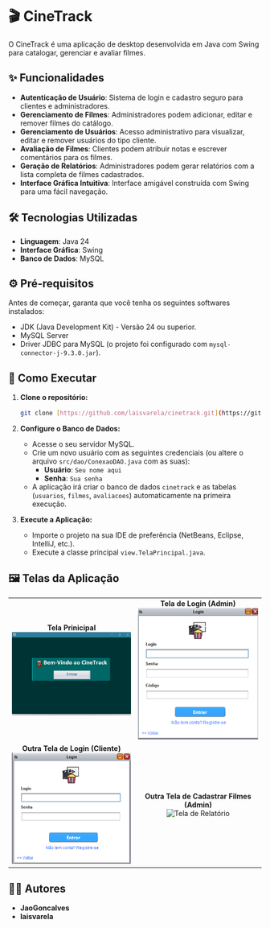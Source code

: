 # 🎬 CineTrack

O CineTrack é uma aplicação de desktop desenvolvida em Java com Swing para catalogar, gerenciar e avaliar filmes.

## ✨ Funcionalidades

* **Autenticação de Usuário**: Sistema de login e cadastro seguro para clientes e administradores.
* **Gerenciamento de Filmes**: Administradores podem adicionar, editar e remover filmes do catálogo.
* **Gerenciamento de Usuários**: Acesso administrativo para visualizar, editar e remover usuários do tipo cliente.
* **Avaliação de Filmes**: Clientes podem atribuir notas e escrever comentários para os filmes.
* **Geração de Relatórios**: Administradores podem gerar relatórios com a lista completa de filmes cadastrados.
* **Interface Gráfica Intuitiva**: Interface amigável construída com Swing para uma fácil navegação.

## 🛠️ Tecnologias Utilizadas

* **Linguagem**: Java 24
* **Interface Gráfica**: Swing
* **Banco de Dados**: MySQL

## ⚙️ Pré-requisitos

Antes de começar, garanta que você tenha os seguintes softwares instalados:

* JDK (Java Development Kit) - Versão 24 ou superior.
* MySQL Server
* Driver JDBC para MySQL (o projeto foi configurado com `mysql-connector-j-9.3.0.jar`).

## 🚀 Como Executar

1.  **Clone o repositório:**
    ```bash
    git clone [https://github.com/laisvarela/cinetrack.git](https://github.com/laisvarela/cinetrack.git)
    ```
2.  **Configure o Banco de Dados:**
    * Acesse o seu servidor MySQL.
    * Crie um novo usuário com as seguintes credenciais (ou altere o arquivo `src/dao/ConexaoDAO.java` com as suas):
        * **Usuário**: `Seu nome aqui`
        * **Senha**: `Sua senha`
    * A aplicação irá criar o banco de dados `cinetrack` e as tabelas (`usuarios`, `filmes`, `avaliacoes`) automaticamente na primeira execução.

3.  **Execute a Aplicação:**
    * Importe o projeto na sua IDE de preferência (NetBeans, Eclipse, IntelliJ, etc.).
    * Execute a classe principal `view.TelaPrincipal.java`.

## 🖼️ Telas da Aplicação

<table>
  <tr>
    <td align="center">
      <strong>Tela Prinicipal</strong><br>
      <img src="./img/TelaPrincipal.png" width="400" alt="Tela de Login">
    </td>
    <td align="center">
      <strong>Tela de Login (Admin)</strong><br>
      <img src="./img/TelaLoginADM.png" width="400" alt="Tela de Admin">
    </td>
  </tr>
  <tr>
    <td align="center">
      <strong>Outra Tela de Login (Cliente) </strong><br>
      <img src="./img/TelaLoginCliente.png" width="400" alt="Tela de Avaliação de Filme">
    </td>
    <td align="center">
      <strong>Outra Tela de Cadastrar Filmes (Admin)</strong><br>
      <img src="./img/TelaCadastraFilmes.png" width="400" alt="Tela de Relatório">
    </td>
  </tr>
</table>

## 👩‍💻 Autores

* **JaoGoncalves**
* **laisvarela**
